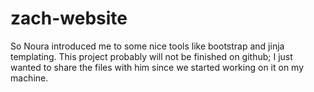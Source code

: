 zach-website
============

So Noura introduced me to some nice tools like bootstrap and jinja templating. This project probably will not be finished on github; I just wanted to share the files with him since we started working on it on my machine.
